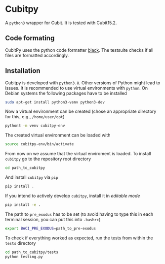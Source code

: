 # Cubitpy

A `python3` wrapper for Cubit. It is tested with Cubit15.2.

## Code formating

CubitPy uses the python code formatter [black](https://github.com/psf/black).
The testsuite checks if all files are formatted accordingly.

## Installation

Cubitpy is developed with `python3.8`.
Other versions of Python might lead to issues.
It is recommended to use virtual environments with `python`.
On Debian systems the following packages have to be installed

```bash
sudo apt-get install python3-venv python3-dev
```

Now a virtual environment can be created (chose an appropriate directory for this, e.g., `/home/user/opt`)

```bash
python3 -m venv cubitpy-env
```

The created virtual environment can be loaded with

```bash
source cubitpy-env/bin/activate
```

From now on we assume that the virtual enviroment is loaded.
To install `cubitpy` go to the repository root directory

```bash
cd path_to_cubitpy
```

And install `cubitpy` via `pip`

```bash
pip install .
```

If you intend to actively develop `cubitpy`, install it in *editable mode*

```bash
pip install -e .
```

The path to `pre_exodus` has to be set (to avoid having to type this in each terminal session, you can put this into `.bashrc`)

```bash
export BACI_PRE_EXODUS=path_to_pre-exodus
```

To check if everything worked as expected, run the tests from within the `tests` directory

```bash
cd path_to_cubitpy/tests
python testing.py
```
